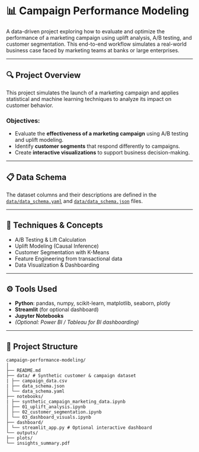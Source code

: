 # 📊 Campaign Performance Modeling

A data-driven project exploring how to evaluate and optimize the performance of a marketing campaign using uplift analysis, A/B testing, and customer segmentation. This end-to-end workflow simulates a real-world business case faced by marketing teams at banks or large enterprises.

---

## 🔍 Project Overview

This project simulates the launch of a marketing campaign and applies statistical and machine learning techniques to analyze its impact on customer behavior.

### Objectives:
- Evaluate the **effectiveness of a marketing campaign** using A/B testing and uplift modeling.
- Identify **customer segments** that respond differently to campaigns.
- Create **interactive visualizations** to support business decision-making.

---

## 📋 Data Schema

The dataset columns and their descriptions are defined in the [`data/data_schema.yaml`](data/data_schema.yaml) and  [`data/data_schema.json`](data/data_schema.json) files.

---

## 🧪 Techniques & Concepts

- A/B Testing & Lift Calculation  
- Uplift Modeling (Causal Inference)  
- Customer Segmentation with K-Means  
- Feature Engineering from transactional data  
- Data Visualization & Dashboarding  

---

## ⚙️ Tools Used

- **Python**: pandas, numpy, scikit-learn, matplotlib, seaborn, plotly  
- **Streamlit** (for optional dashboard)  
- **Jupyter Notebooks**  
- *(Optional: Power BI / Tableau for BI dashboarding)*  

---

## 📁 Project Structure
```
campaign-performance-modeling/
│
├── README.md
├── data/ # Synthetic customer & campaign dataset
| ├── campaign_data.csv
| ├── data_schema.json  
│ └── data_schema.yaml
├── notebooks/
| ├── synthetic_campaign_marketing_data.ipynb  
│ ├── 01_uplift_analysis.ipynb
│ ├── 02_customer_segmentation.ipynb
│ └── 03_dashboard_visuals.ipynb
├── dashboard/
│ └── streamlit_app.py # Optional interactive dashboard
└── outputs/
├── plots/
└── insights_summary.pdf

```
